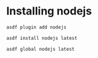 # Installing nodejs

```sh
asdf plugin add nodejs
```

```sh
asdf install nodejs latest
```

```sh
asdf global nodejs latest
```
